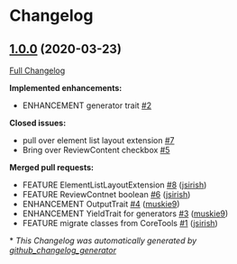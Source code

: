 # Changelog

## [1.0.0](https://github.com/dynamic/silverstripe-site-tools/tree/1.0.0) (2020-03-23)

[Full Changelog](https://github.com/dynamic/silverstripe-site-tools/compare/8f135003be80bbc80390b37c93bddd5e97070897...1.0.0)

**Implemented enhancements:**

- ENHANCEMENT generator trait [\#2](https://github.com/dynamic/silverstripe-site-tools/issues/2)

**Closed issues:**

- pull over element list layout extension [\#7](https://github.com/dynamic/silverstripe-site-tools/issues/7)
- Bring over ReviewContent checkbox [\#5](https://github.com/dynamic/silverstripe-site-tools/issues/5)

**Merged pull requests:**

- FEATURE ElementListLayoutExtension [\#8](https://github.com/dynamic/silverstripe-site-tools/pull/8) ([jsirish](https://github.com/jsirish))
- FEATURE ReviewContnet boolean [\#6](https://github.com/dynamic/silverstripe-site-tools/pull/6) ([jsirish](https://github.com/jsirish))
- ENHANCEMENT OutputTrait [\#4](https://github.com/dynamic/silverstripe-site-tools/pull/4) ([muskie9](https://github.com/muskie9))
- ENHANCEMENT YieldTrait for generators [\#3](https://github.com/dynamic/silverstripe-site-tools/pull/3) ([muskie9](https://github.com/muskie9))
- FEATURE migrate classes from CoreTools [\#1](https://github.com/dynamic/silverstripe-site-tools/pull/1) ([jsirish](https://github.com/jsirish))



\* *This Changelog was automatically generated by [github_changelog_generator](https://github.com/github-changelog-generator/github-changelog-generator)*
